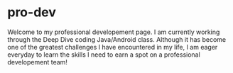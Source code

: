 # pro-dev
Welcome to my professional developement page. I am currently working through the Deep Dive coding Java/Android class. Although it has become one of the greatest challenges I have encountered in my life, I am eager everyday to learn the skills I need to earn a spot on a professional developement team!
